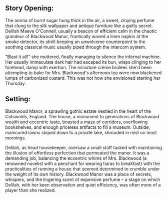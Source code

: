 ## Story Opening:

The aroma of burnt sugar hung thick in the air, a sweet, cloying perfume that clung to the silk wallpaper and antique furniture like a guilty secret. Delilah Maeve O'Connell, usually a beacon of efficient calm in the chaotic grandeur of Blackwood Manor, frantically waved a linen napkin at the smoke detector, its shrill beeping an unwelcome counterpoint to the soothing classical music usually piped through the intercom system.

"Blast it all!" she muttered, finally managing to silence the infernal machine. Her usually immaculate dark hair had escaped its bun, wisps clinging to her forehead, damp with exertion. The miniature crème brûlées she'd been attempting to bake for Mrs. Blackwood's afternoon tea were now blackened lumps of carbonized custard. This was not how she envisioned starting her Thursday.

## Setting:

Blackwood Manor, a sprawling gothic estate nestled in the heart of the Cotswolds, England. The house, a monument to generations of Blackwood wealth and eccentric taste, boasted a maze of corridors, overflowing bookshelves, and enough priceless artifacts to fill a museum. Outside, manicured lawns sloped down to a private lake, shrouded in mist on most mornings.

Delilah, as head housekeeper, oversaw a small staff tasked with maintaining the illusion of effortless perfection that permeated the manor. It was a demanding job, balancing the eccentric whims of Mrs. Blackwood (a renowned novelist with a penchant for wearing tiaras to breakfast) with the practicalities of running a house that seemed determined to crumble under the weight of its own history. Blackwood Manor was a place of secrets, whispers, and the lingering scent of expensive perfume – a stage on which Delilah, with her keen observation and quiet efficiency, was often more of a player than she realized.
